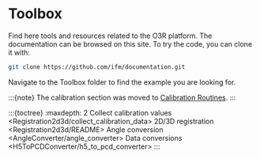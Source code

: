 # Toolbox

Find here tools and resources related to the O3R platform. 
The documentation can be browsed on this site. 
To try the code, you can clone it with:
```bash
git clone https://github.com/ifm/documentation.git
```
Navigate to the Toolbox folder to find the example you are looking for.

:::{note}
The calibration section was moved to [Calibration Routines](../../CalibrationRoutines/index_calibrations.md).
:::

:::{toctree}
    :maxdepth: 2
Collect calibration values <Registration2d3d/collect_calibration_data>
2D/3D registration <Registration2d3d/README>
Angle conversion <AngleConverter/angle_converter>
Data conversions <H5ToPCDConverter/h5_to_pcd_converter>
:::